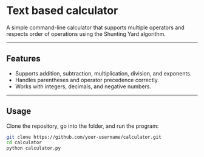 # Text based calculator  

A simple command-line calculator that supports multiple operators and respects order of operations using the Shunting Yard algorithm.  

---

## Features  
- Supports addition, subtraction, multiplication, division, and exponents.  
- Handles parentheses and operator precedence correctly.  
- Works with integers, decimals, and negative numbers.  

---

## Usage  

Clone the repository, go into the folder, and run the program:  

```bash
git clone https://github.com/your-username/calculator.git
cd calculator
python calculator.py
